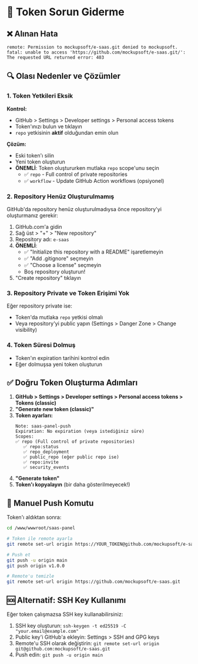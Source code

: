 # 🔧 Token Sorun Giderme

## ❌ Alınan Hata
```
remote: Permission to mockupsoft/e-saas.git denied to mockupsoft.
fatal: unable to access 'https://github.com/mockupsoft/e-saas.git/': The requested URL returned error: 403
```

## 🔍 Olası Nedenler ve Çözümler

### 1. Token Yetkileri Eksik

**Kontrol:**
- GitHub > Settings > Developer settings > Personal access tokens
- Token'ınızı bulun ve tıklayın
- `repo` yetkisinin **aktif** olduğundan emin olun

**Çözüm:**
- Eski token'ı silin
- Yeni token oluşturun
- **ÖNEMLİ**: Token oluştururken mutlaka `repo` scope'unu seçin
  - ✅ `repo` - Full control of private repositories
  - ✅ `workflow` - Update GitHub Action workflows (opsiyonel)

### 2. Repository Henüz Oluşturulmamış

GitHub'da repository henüz oluşturulmadıysa önce repository'yi oluşturmanız gerekir:

1. GitHub.com'a gidin
2. Sağ üst > "+" > "New repository"
3. Repository adı: `e-saas`
4. **ÖNEMLİ**: 
   - ✅ "Initialize this repository with a README" işaretlemeyin
   - ✅ "Add .gitignore" seçmeyin
   - ✅ "Choose a license" seçmeyin
   - Boş repository oluşturun!
5. "Create repository" tıklayın

### 3. Repository Private ve Token Erişimi Yok

Eğer repository private ise:
- Token'da mutlaka `repo` yetkisi olmalı
- Veya repository'yi public yapın (Settings > Danger Zone > Change visibility)

### 4. Token Süresi Dolmuş

- Token'ın expiration tarihini kontrol edin
- Eğer dolmuşsa yeni token oluşturun

## ✅ Doğru Token Oluşturma Adımları

1. **GitHub > Settings > Developer settings > Personal access tokens > Tokens (classic)**
2. **"Generate new token (classic)"**
3. **Token ayarları:**
   ```
   Note: saas-panel-push
   Expiration: No expiration (veya istediğiniz süre)
   Scopes:
   ✅ repo (Full control of private repositories)
      ✅ repo:status
      ✅ repo_deployment
      ✅ public_repo (eğer public repo ise)
      ✅ repo:invite
      ✅ security_events
   ```
4. **"Generate token"**
5. **Token'ı kopyalayın** (bir daha gösterilmeyecek!)

## 🔄 Manuel Push Komutu

Token'ı aldıktan sonra:

```bash
cd /www/wwwroot/saas-panel

# Token ile remote ayarla
git remote set-url origin https://YOUR_TOKEN@github.com/mockupsoft/e-saas.git

# Push et
git push -u origin main
git push origin v1.0.0

# Remote'u temizle
git remote set-url origin https://github.com/mockupsoft/e-saas.git
```

## 🆘 Alternatif: SSH Key Kullanımı

Eğer token çalışmazsa SSH key kullanabilirsiniz:

1. SSH key oluşturun: `ssh-keygen -t ed25519 -C "your.email@example.com"`
2. Public key'i GitHub'a ekleyin: Settings > SSH and GPG keys
3. Remote'u SSH olarak değiştirin: `git remote set-url origin git@github.com:mockupsoft/e-saas.git`
4. Push edin: `git push -u origin main`

